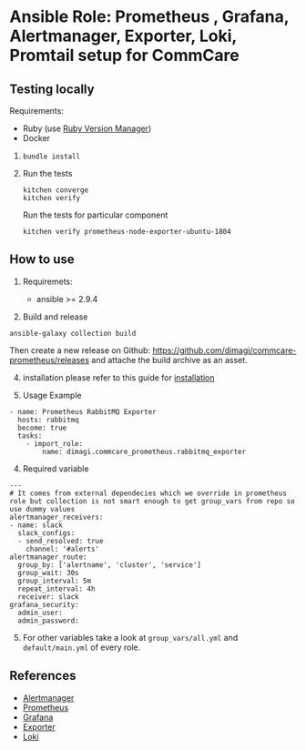 # Ansible Role:  Prometheus , Grafana, Alertmanager, Exporter, Loki, Promtail setup for CommCare

## Testing locally

Requirements:
* Ruby (use [Ruby Version Manager](https://rvm.io/))
* Docker

1. `bundle install`

2. Run the tests

    ```
    kitchen converge
    kitchen verify
    ```
    Run the tests for particular component
    ```
    kitchen verify prometheus-node-exporter-ubuntu-1804
    ```

## How to use
1. Requiremets:
   *  ansible >= 2.9.4
   
2. Build and release

```
ansible-galaxy collection build
```

Then create a new release on Github: https://github.com/dimagi/commcare-prometheus/releases
and attache the build archive as an asset.

4. installation
  please refer to this guide for [installation](https://docs.ansible.com/ansible/latest/user_guide/collections_using.html)

3. Usage Example
```
- name: Prometheus RabbitMQ Exporter
  hosts: rabbitmq
  become: true
  tasks:
    - import_role:
        name: dimagi.commcare_prometheus.rabbitmq_exporter

```
4. Required variable
```
---
# It comes from external dependecies which we override in prometheus role but collection is not smart enough to get group_vars from repo so use dummy values
alertmanager_receivers:
- name: slack
  slack_configs:
  - send_resolved: true
    channel: '#alerts'
alertmanager_route:
  group_by: ['alertname', 'cluster', 'service']
  group_wait: 30s
  group_interval: 5m
  repeat_interval: 4h
  receiver: slack
grafana_security:
  admin_user: 
  admin_password:
````
5. For other variables take a look at `group_vars/all.yml` and `default/main.yml` of every role.

## References

* [Alertmanager](https://prometheus.io/docs/alerting/configuration/)
* [Prometheus](https://prometheus.io/docs/prometheus/latest/configuration/configuration/)
* [Grafana](https://grafana.com/)
* [Exporter](https://prometheus.io/docs/instrumenting/exporters/)
* [Loki](https://grafana.com/oss/loki/)
